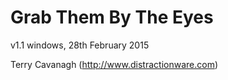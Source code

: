 # Grab Them By The Eyes
   
v1.1 windows, 28th February 2015
      
Terry Cavanagh (http://www.distractionware.com)

